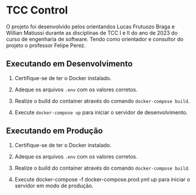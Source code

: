 # TCC Control

O projeto foi desenvolvido pelos orientandos Lucas Frutuozo Braga e Willian Matiussi durante as disciplinas de TCC I e II do ano de 2023 do curso de engenharia de software. Tendo como orientador e consultor do projeto o professor Felipe Perez.

## Executando em Desenvolvimento

1. Certifique-se de ter o Docker instalado.

2. Adeque os arquivos `.env` com os valores corretos.

3. Realize o build do container através do comando `docker-compose build`.

4. Execute `docker-compose up` para iniciar o servidor de desenvolvimento.

## Executando em Produção

1. Certifique-se de ter o Docker instalado.

2. Adeque os arquivos `.env` com os valores corretos.

3. Realize o build do container através do comando `docker-compose build`.

4. Execute docker-compose -f docker-compose.prod.yml up para iniciar o servidor em modo de produção.
